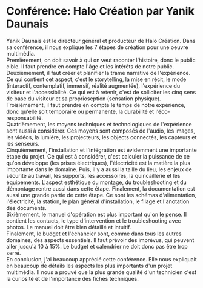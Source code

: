 <h1>Conférence: Halo Création par Yanik Daunais</h1>
Yanik Daunais est le directeur général et producteur de Halo Création. Dans sa conférence, il nous explique les 7 étapes de création pour une oeuvre multimédia.
<br />Premièrement, on doit savoir à qui on veut raconter l'histoire, donc le public cible. Il faut prendre en compte l'âge et les intérêts de notre public. 
<br />Deuxièmement, il faut créer et planifier la trame narrative de l'expérience. Ce qui contient cet aspect, c'est le storytelling, la mise en récit, le mode (interactif, contemplatif, immersif, réalité augmentée), l'expérience du visiteur et l'accessibilité. Ce qui est à retenir, c'est de solliciter les cinq sens de base du visiteur et sa proprioseption (sensation physique). 
<br />Troisièmement, il faut prendre en compte le temps de notre expérience, donc qu'elle soit temporaire ou permanente, la durabilité et l'éco-responsabilité.      <br />Quatrièmement, les moyens techniques et technologiques de l'expérience sont aussi à considérer. Ces moyens sont composés de l'audio, les images, les vidéos, la lumière, les projecteurs, les objects connectés, les capteurs et les senseurs. 
<br />Cinquièmement, l'installation et l'intégration est évidemment une importante étape du projet. Ce qui est à considérer, c'est calculer la puissance de ce qu'on développe (les prises électriques), l'électricité est la matière la plus importante dans le domaine. Puis, il y a aussi la taille du lieu, les enjeux de sécurité au travail, les supports, les accessoires, la quincaillerie et les équipements. L'aspect esthétique du montage, du troubleshooting et du démontage rentre aussi dans cette étape. Finalement, la documentation est aussi une grande partie de cette étape. Ce sont les schémas d'alimentation, l'électricité, la station, le plan général d'installation, le filage et l'anotation des documents.
<br />Sixièmement, le manuel d'opération est plus important qu'on le pense. Il contient les contacts, le type d'intervention et le troubleshooting avec photos. Le manuel doit être bien détaillé et intuitif.
<br />Finalement, le budget et l'échancier sont, comme dans tous les autres domaines, des aspects essentiels.  Il faut prévoir des imprévus, qui peuvent aller jusqu'à 10 à 15%. Le budget et calendrier ne doit donc pas être trop serré.
<br /> En conclusion, j'ai beaucoup apprécié cette conférence. Elle nous expliquait en beaucoup de détails les aspects les plus importants d'un projet multimédia. Il nous a prouvé que la plus grande qualité d'un technicien c'est la curiosité et de l'importance des fiches techniques.
